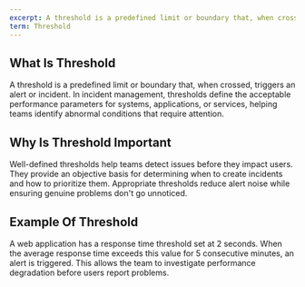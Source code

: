 ```yaml
---
excerpt: A threshold is a predefined limit or boundary that, when crossed, triggers an alert or incident.
term: Threshold
---
```

## What Is Threshold

A threshold is a predefined limit or boundary that, when crossed, triggers an alert or incident. In incident management, thresholds define the acceptable performance parameters for systems, applications, or services, helping teams identify abnormal conditions that require attention.

## Why Is Threshold Important

Well-defined thresholds help teams detect issues before they impact users. They provide an objective basis for determining when to create incidents and how to prioritize them. Appropriate thresholds reduce alert noise while ensuring genuine problems don't go unnoticed.

## Example Of Threshold

A web application has a response time threshold set at 2 seconds. When the average response time exceeds this value for 5 consecutive minutes, an alert is triggered. This allows the team to investigate performance degradation before users report problems.